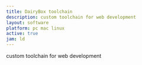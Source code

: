 ```yaml
---
title: DairyBox toolchain
description: custom toolchain for web development
layout: software
platform: pc mac linux
active: true
jam: ld
---
```


custom toolchain for web development